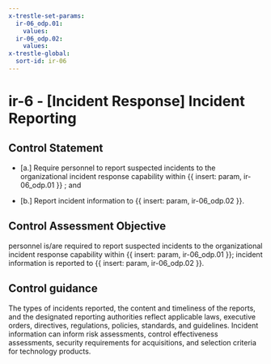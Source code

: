 ```yaml
---
x-trestle-set-params:
  ir-06_odp.01:
    values:
  ir-06_odp.02:
    values:
x-trestle-global:
  sort-id: ir-06
---
```


# ir-6 - \[Incident Response\] Incident Reporting

## Control Statement

- \[a.\] Require personnel to report suspected incidents to the organizational incident response capability within {{ insert: param, ir-06_odp.01 }} ; and

- \[b.\] Report incident information to {{ insert: param, ir-06_odp.02 }}.

## Control Assessment Objective

personnel is/are required to report suspected incidents to the organizational incident response capability within {{ insert: param, ir-06_odp.01 }};
incident information is reported to {{ insert: param, ir-06_odp.02 }}.

## Control guidance

The types of incidents reported, the content and timeliness of the reports, and the designated reporting authorities reflect applicable laws, executive orders, directives, regulations, policies, standards, and guidelines. Incident information can inform risk assessments, control effectiveness assessments, security requirements for acquisitions, and selection criteria for technology products.
